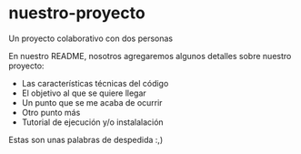 # nuestro-proyecto
Un proyecto colaborativo con dos personas

En nuestro README, nosotros agregaremos algunos detalles sobre nuestro proyecto:

- Las características técnicas del código
- El objetivo al que se quiere llegar
- Un punto que se me acaba de ocurrir
- Otro punto más
- Tutorial de ejecución y/o instalalación

Estas son unas palabras de despedida :,)
